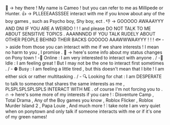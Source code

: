 👋 -> hey  there !  My  name  is  Cameo !  but  you  can  refer  to  me  as  Millipede  or  Hunter.
👍 -> PLLEEEAASSSEE  interact  with  me  if  you  know  about  any  of  the  boy  games ,  such  as  Psycho  boy, Shy  boy, ect .
👎 -> GOOOOO  AWAAAYYY  AND  DNI  IF  YOU  ARE  A  WEIRDO ! ! ! and  please  DO  NOT  TALK  TO  ME  ABOUT  SENSITIVE  TOPICS .  AAANNNDD  IF  YOU  TALK  RUDELY  ABOUT  OTHER  PEOPLE  BEHIND  THEIR  BACKS  GOOOOO  AAAWWWAAYYY ! ! !
🐟 -> aside  from  those  you  can  interact  with  me  if  we  share  interests !  I  mean  no  harm  to  you ,  I  promise .
🌱 -> here's  some  info  about  my  status  changes  on  Pony  town !
      -🌻 Online :  I  am  very  interested  to  interact  with  anyone .  /
      -🌙 Idle   :  I  am  feeling  great !  But  I  may  not  be  the  one  to  interact  first  sometimes .  /
      - ⛔ Busy   :  I  am  feeling  a  little  tired ,  but  this  doesn't  mean  that  I  bite !  I  am  either  sick  or  rather  multitasking .  /
      - 🔍 Looking for chat  : I  am  DESPERATE  to  talk  to  someone  that  shares the  same  interests  as  me ,  PLSPLSPLSPLSPLS  INTERACT  WITH  ME .  of  course  I'm  not  forcing  you  to .
🔥 -> here's  some  more  of  my  interests  if  you  care ! : Disventure  Camp ,  Total  Drama ,  Any  of  the  Boy  games  you  know , Roblox  Flicker , Roblox  Murder  Island  2 , Papa  Louie , And  much  more !
❕ take note I am very quiet when on ponytown and only talk if someone interacts with me or if it's one of my green names!
